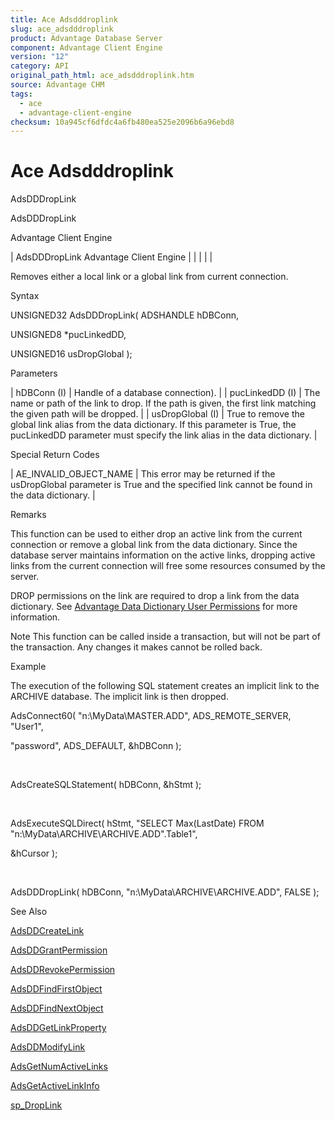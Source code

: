 ```yaml
---
title: Ace Adsdddroplink
slug: ace_adsdddroplink
product: Advantage Database Server
component: Advantage Client Engine
version: "12"
category: API
original_path_html: ace_adsdddroplink.htm
source: Advantage CHM
tags:
  - ace
  - advantage-client-engine
checksum: 10a945cf6dfdc4a6fb480ea525e2096b6a96ebd8
---
```


# Ace Adsdddroplink

AdsDDDropLink

AdsDDDropLink

Advantage Client Engine

| AdsDDDropLink  Advantage Client Engine |  |  |  |  |

Removes either a local link or a global link from current connection.

Syntax

UNSIGNED32 AdsDDDropLink( ADSHANDLE hDBConn,

UNSIGNED8 \*pucLinkedDD,

UNSIGNED16 usDropGlobal );

Parameters

| hDBConn (I) | Handle of a database connection). |
| pucLinkedDD (I) | The name or path of the link to drop. If the path is given, the first link matching the given path will be dropped. |
| usDropGlobal (I) | True to remove the global link alias from the data dictionary. If this parameter is True, the pucLinkedDD parameter must specify the link alias in the data dictionary. |

Special Return Codes

| AE\_INVALID\_OBJECT\_NAME | This error may be returned if the usDropGlobal parameter is True and the specified link cannot be found in the data dictionary. |

Remarks

This function can be used to either drop an active link from the current connection or remove a global link from the data dictionary. Since the database server maintains information on the active links, dropping active links from the current connection will free some resources consumed by the server.

DROP permissions on the link are required to drop a link from the data dictionary. See [Advantage Data Dictionary User Permissions](master_advantage_data_dictionary_user_permissions.md) for more information.

Note This function can be called inside a transaction, but will not be part of the transaction. Any changes it makes cannot be rolled back.

Example

The execution of the following SQL statement creates an implicit link to the ARCHIVE database. The implicit link is then dropped.

AdsConnect60( "n:\\MyData\\MASTER.ADD", ADS\_REMOTE\_SERVER, "User1",

"password", ADS\_DEFAULT, &hDBConn );

 

AdsCreateSQLStatement( hDBConn, &hStmt );

 

AdsExecuteSQLDirect( hStmt, "SELECT Max(LastDate) FROM \"n:\\MyData\\ARCHIVE\\ARCHIVE.ADD\".Table1",

&hCursor );

 

AdsDDDropLink( hDBConn, "n:\\MyData\\ARCHIVE\\ARCHIVE.ADD", FALSE );

See Also

[AdsDDCreateLink](ace_adsddcreatelink.md)

[AdsDDGrantPermission](ace_adsddgrantpermission.md)

[AdsDDRevokePermission](ace_adsddrevokepermission.md)

[AdsDDFindFirstObject](ace_adsddfindfirstobject.md)

[AdsDDFindNextObject](ace_adsddfindnextobject.md)

[AdsDDGetLinkProperty](ace_adsddgetlinkproperty.md)

[AdsDDModifyLink](ace_adsddmodifylink.md)

[AdsGetNumActiveLinks](ace_adsgetnumactivelinks.md)

[AdsGetActiveLinkInfo](ace_adsgetactivelinkinfo.md)

[sp\_DropLink](master_sp_droplink.md)
